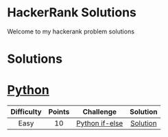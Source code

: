 # HackerRank Solutions
Welcome to my hackerank problem solutions
# Solutions

# [Python](./python/)

| Difficulty | Points | Challenge | Solution |
|:---:|:---:|:---:|:---:|
|Easy|10|[Python if-else](https://www.hackerrank.com/challenges/py-if-else/problem)|[Solution](./python/if-else/solution.py)